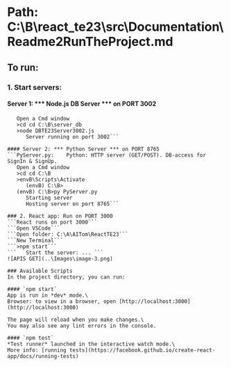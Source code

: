# Path: C:\B\react_te23\src\Documentation\Readme2RunTheProject.md

## To run:

### 1. Start servers:

#### Server 1: *** Node.js DB Server *** on PORT 3002
```DBTE23Server3002.js: Node.js: HTTP server (GET/POST). DB-access for all SPs & tables.
   Open a Cmd window
   >cd cd C:\B\server_db
   >node DBTE23Server3002.js 
      Server running on port 3002```

#### Server 2: *** Python Server *** on PORT 8765
```PyServer.py:    Python: HTTP server (GET/POST). DB-access for SignIn & SignUp.
   Open a Cmd window
   >cd cd C:\B
   >envB\Scripts\Activate
      (envB) C:\B>
   (envB) C:\B>py PyServer.py
      Starting server
      Hosting server on port 8765```

### 2. React app: Run on PORT 3000
```React runs on port 3000```
```Open VSCode```
```Open folder: C:\A\AITom\ReactTE23```
```New Terminal```
```>npm start```
```   Start the server: ... ```
![APIS GET](..\Images\image-3.png)

### Available Scripts
In the project directory, you can run:

#### `npm start`
App is run in *dev* mode.\
Browser: to view in a browser, open [http://localhost:3000](http://localhost:3000)

The page will reload when you make changes.\
You may also see any lint errors in the console.

#### `npm test`
*Test runner* launched in the interactive watch mode.\
More info: [running tests](https://facebook.github.io/create-react-app/docs/running-tests)
